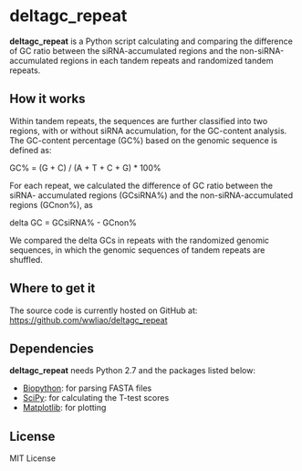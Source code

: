 # deltagc_repeat
**deltagc_repeat** is a Python script calculating and comparing the difference 
of GC ratio between the siRNA-accumulated regions and the non-siRNA-accumulated
 regions in each tandem repeats and randomized tandem repeats.

## How it works
Within tandem repeats, the sequences are further classified into two regions, 
with or without siRNA accumulation, for the GC-content analysis. The GC-content
percentage (GC%) based on the genomic sequence is defined as:

GC% = (G + C) / (A + T + C + G) * 100%

For each repeat, we calculated the difference of GC ratio between the siRNA-
accumulated regions (GCsiRNA%) and the non-siRNA-accumulated regions (GCnon%), as 

delta GC = GCsiRNA% - GCnon% 

We compared the delta GCs in repeats with the randomized genomic sequences, in 
which the genomic sequences of tandem repeats are shuffled.

## Where to get it
The source code is currently hosted on GitHub at: 
https://github.com/wwliao/deltagc_repeat

## Dependencies
**deltagc_repeat** needs Python 2.7 and the packages listed below:
- [Biopython](www.biopython.org/): for parsing FASTA files
- [SciPy](http://www.scipy.org): for calculating the T-test scores
- [Matplotlib](http://matplotlib.sourceforge.net/): for plotting


## License
MIT License
